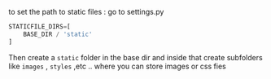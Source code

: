 to set the path to static files :
go to settings.py
```python
STATICFILE_DIRS=[
	BASE_DIR / 'static'
]
```

Then create a `static`  folder in the base dir and inside that create subfolders like `images` , `styles`  ,etc .. where you can store images or css fies
 